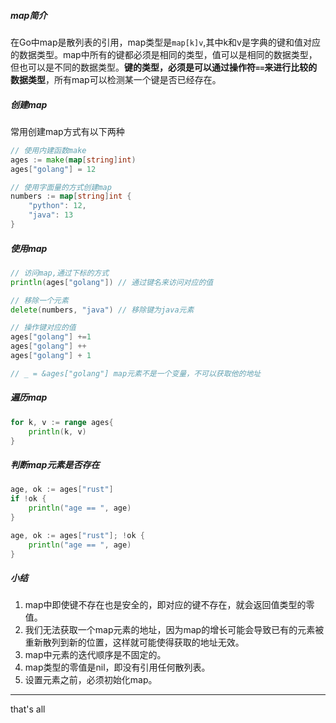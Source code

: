 ##### map简介

在Go中map是散列表的引用，map类型是`map[k]v`,其中k和v是字典的键和值对应的数据类型。map中所有的键都必须是相同的类型，值可以是相同的数据类型，但也可以是不同的数据类型。**键的类型，必须是可以通过操作符`==`来进行比较的数据类型**，所有map可以检测某一个键是否已经存在。

##### 创建map

常用创建map方式有以下两种

```go
// 使用内建函数make
ages := make(map[string]int)
ages["golang"] = 12

// 使用字面量的方式创建map
numbers := map[string]int {
    "python": 12,
    "java": 13
}
```

##### 使用map

```go
// 访问map,通过下标的方式
println(ages["golang"]) // 通过键名来访问对应的值

// 移除一个元素
delete(numbers, "java") // 移除键为java元素

// 操作键对应的值
ages["golang"] +=1
ages["golang"] ++
ages["golang"] + 1

// _ = &ages["golang"] map元素不是一个变量，不可以获取他的地址
```

##### 遍历map

```go
for k, v := range ages{
    println(k, v)
}
```

##### 判断map元素是否存在

```go
age, ok := ages["rust"]
if !ok {
    println("age == ", age)
}

age, ok := ages["rust"]; !ok {
    println("age == ", age)
}
```

##### 小结

1. map中即使键不存在也是安全的，即对应的键不存在，就会返回值类型的零值。
2. 我们无法获取一个map元素的地址，因为map的增长可能会导致已有的元素被重新散列到新的位置，这样就可能使得获取的地址无效。
3. map中元素的迭代顺序是不固定的。
4. map类型的零值是nil，即没有引用任何散列表。
5. 设置元素之前，必须初始化map。



---

that's all






